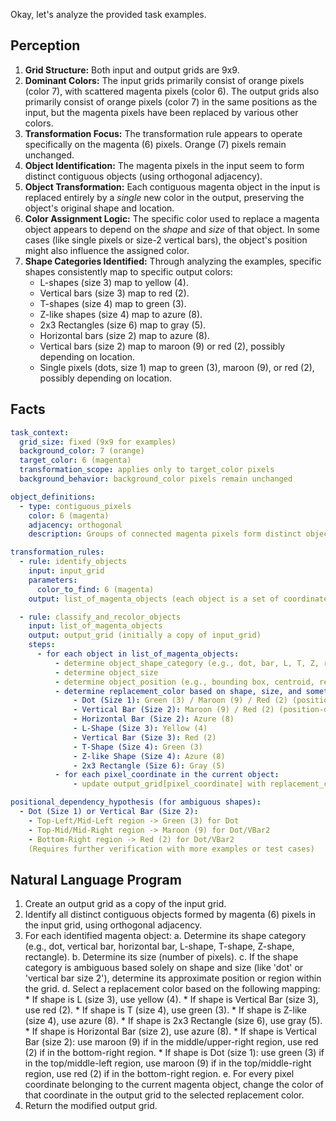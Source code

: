 Okay, let's analyze the provided task examples.

## Perception

1.  **Grid Structure:** Both input and output grids are 9x9.
2.  **Dominant Colors:** The input grids primarily consist of orange pixels (color 7), with scattered magenta pixels (color 6). The output grids also primarily consist of orange pixels (color 7) in the same positions as the input, but the magenta pixels have been replaced by various other colors.
3.  **Transformation Focus:** The transformation rule appears to operate specifically on the magenta (6) pixels. Orange (7) pixels remain unchanged.
4.  **Object Identification:** The magenta pixels in the input seem to form distinct contiguous objects (using orthogonal adjacency).
5.  **Object Transformation:** Each contiguous magenta object in the input is replaced entirely by a *single* new color in the output, preserving the object's original shape and location.
6.  **Color Assignment Logic:** The specific color used to replace a magenta object appears to depend on the *shape* and *size* of that object. In some cases (like single pixels or size-2 vertical bars), the object's position might also influence the assigned color.
7.  **Shape Categories Identified:** Through analyzing the examples, specific shapes consistently map to specific output colors:
    *   L-shapes (size 3) map to yellow (4).
    *   Vertical bars (size 3) map to red (2).
    *   T-shapes (size 4) map to green (3).
    *   Z-like shapes (size 4) map to azure (8).
    *   2x3 Rectangles (size 6) map to gray (5).
    *   Horizontal bars (size 2) map to azure (8).
    *   Vertical bars (size 2) map to maroon (9) or red (2), possibly depending on location.
    *   Single pixels (dots, size 1) map to green (3), maroon (9), or red (2), possibly depending on location.

## Facts


```yaml
task_context:
  grid_size: fixed (9x9 for examples)
  background_color: 7 (orange)
  target_color: 6 (magenta)
  transformation_scope: applies only to target_color pixels
  background_behavior: background_color pixels remain unchanged

object_definitions:
  - type: contiguous_pixels
    color: 6 (magenta)
    adjacency: orthogonal
    description: Groups of connected magenta pixels form distinct objects.

transformation_rules:
  - rule: identify_objects
    input: input_grid
    parameters:
      color_to_find: 6 (magenta)
    output: list_of_magenta_objects (each object is a set of coordinates)

  - rule: classify_and_recolor_objects
    input: list_of_magenta_objects
    output: output_grid (initially a copy of input_grid)
    steps:
      - for each object in list_of_magenta_objects:
          - determine object_shape_category (e.g., dot, bar, L, T, Z, rectangle)
          - determine object_size
          - determine object_position (e.g., bounding box, centroid, relevant for ambiguous shapes)
          - determine replacement_color based on shape, size, and sometimes position:
              - Dot (Size 1): Green (3) / Maroon (9) / Red (2) (position-dependent)
              - Vertical Bar (Size 2): Maroon (9) / Red (2) (position-dependent)
              - Horizontal Bar (Size 2): Azure (8)
              - L-Shape (Size 3): Yellow (4)
              - Vertical Bar (Size 3): Red (2)
              - T-Shape (Size 4): Green (3)
              - Z-like Shape (Size 4): Azure (8)
              - 2x3 Rectangle (Size 6): Gray (5)
          - for each pixel_coordinate in the current object:
              - update output_grid[pixel_coordinate] with replacement_color

positional_dependency_hypothesis (for ambiguous shapes):
  - Dot (Size 1) or Vertical Bar (Size 2):
    - Top-Left/Mid-Left region -> Green (3) for Dot
    - Top-Mid/Mid-Right region -> Maroon (9) for Dot/VBar2
    - Bottom-Right region -> Red (2) for Dot/VBar2
    (Requires further verification with more examples or test cases)
```


## Natural Language Program

1.  Create an output grid as a copy of the input grid.
2.  Identify all distinct contiguous objects formed by magenta (6) pixels in the input grid, using orthogonal adjacency.
3.  For each identified magenta object:
    a.  Determine its shape category (e.g., dot, vertical bar, horizontal bar, L-shape, T-shape, Z-shape, rectangle).
    b.  Determine its size (number of pixels).
    c.  If the shape category is ambiguous based solely on shape and size (like 'dot' or 'vertical bar size 2'), determine its approximate position or region within the grid.
    d.  Select a replacement color based on the following mapping:
        *   If shape is L (size 3), use yellow (4).
        *   If shape is Vertical Bar (size 3), use red (2).
        *   If shape is T (size 4), use green (3).
        *   If shape is Z-like (size 4), use azure (8).
        *   If shape is 2x3 Rectangle (size 6), use gray (5).
        *   If shape is Horizontal Bar (size 2), use azure (8).
        *   If shape is Vertical Bar (size 2): use maroon (9) if in the middle/upper-right region, use red (2) if in the bottom-right region.
        *   If shape is Dot (size 1): use green (3) if in the top/middle-left region, use maroon (9) if in the top/middle-right region, use red (2) if in the bottom-right region.
    e.  For every pixel coordinate belonging to the current magenta object, change the color of that coordinate in the output grid to the selected replacement color.
4.  Return the modified output grid.